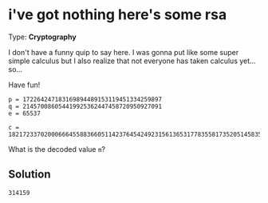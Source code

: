 # i've got nothing here's some rsa

Type: **Cryptography**

I don't have a funny quip to say here. I was gonna put like some super simple calculus but I also realize that not everyone has taken calculus yet... so...

Have fun!

```
p = 172264247183169894489153119451334259897
q = 214570086054419925362447458720950927091
e = 65537

c = 1821723370200066645588366051142376454249231561365317783558173520514583559350
```

What is the decoded value `m`?

## Solution

`314159`
